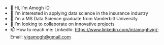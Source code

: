 - 👋 Hi, I’m Amogh :D
- 👀 I’m interested in applying data science in the insurance industry
- 🌱 I’m a MS Data Science graduate from Vanderbilt University
- 💞️ I’m looking to collaborate on innovative projects
- 📫 How to reach me: 
            LinkedIn: https://www.linkedin.com/in/amoghvig/;
            Email: vigamogh@gmail.com

<!---
avig00/avig00 is a ✨ special ✨ repository because its `README.md` (this file) appears on your GitHub profile.
You can click the Preview link to take a look at your changes.
--->
